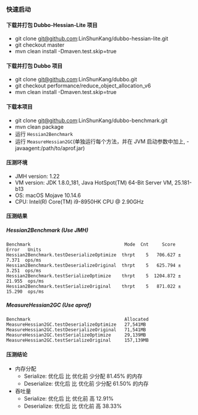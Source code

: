### 快速启动
#### 下载并打包 Dubbo-Hessian-Lite 项目
* git clone git@github.com:LinShunKang/dubbo-hessian-lite.git
* git checkout master
* mvn clean install -Dmaven.test.skip=true

#### 下载并打包 Dubbo 项目
* git clone git@github.com:LinShunKang/dubbo.git
* git checkout performance/reduce_object_allocation_v6
* mvn clean install -Dmaven.test.skip=true

#### 下载本项目
* git clone git@github.com:LinShunKang/dubbo-benchmark.git
* mvn clean package 
* 运行 `Hessian2Benchmark`
* 运行 `MeasureHessian2GC`(单独运行每个方法，并在 JVM 启动参数中加上, -javaagent:/path/to/aprof.jar)

#### 压测环境
* JMH version: 1.22
* VM version: JDK 1.8.0_181, Java HotSpot(TM) 64-Bit Server VM, 25.181-b13
* OS: macOS Mojave 10.14.6
* CPU: Intel(R) Core(TM) i9-8950HK CPU @ 2.90GHz

#### 压测结果
##### Hessian2Benchmark (Use JMH)
```
Benchmark                                   Mode  Cnt     Score    Error   Units
Hessian2Benchmark.testDeserializeOptimize  thrpt    5   706.627 ±  7.371  ops/ms
Hessian2Benchmark.testDeserializeOriginal  thrpt    5   625.794 ±  3.251  ops/ms
Hessian2Benchmark.testSerializeOptimize    thrpt    5  1204.872 ± 21.955  ops/ms
Hessian2Benchmark.testSerializeOriginal    thrpt    5   871.022 ± 15.290  ops/ms
```

##### MeasureHessian2GC (Use aprof)
```
Benchmark                                   Allocated
MeasureHessian2GC.testDeserializeOptimize   27,541MB
MeasureHessian2GC.testDeserializeOriginal   71,541MB  
MeasureHessian2GC.testSerializeOptimize     29,139MB
MeasureHessian2GC.testSerializeOriginal     157,139MB
``` 


#### 压测结论
* 内存分配
    - Serialize:   优化后 比 优化前 少分配 81.45% 的内存
    - Deserialize: 优化后 比 优化前 少分配 61.50% 的内存
* 吞吐量
    - Serialize:   优化后 比 优化前 高 12.91%
    - Deserialize: 优化后 比 优化前 高 38.33%

